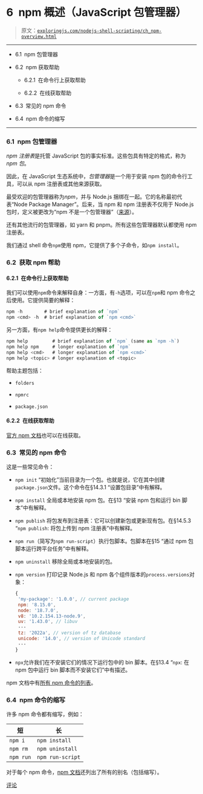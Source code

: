 # 6 npm 概述（JavaScript 包管理器）

> 原文：[`exploringjs.com/nodejs-shell-scripting/ch_npm-overview.html`](https://exploringjs.com/nodejs-shell-scripting/ch_npm-overview.html)

* * *

+   6.1 npm 包管理器

+   6.2 npm 获取帮助

    +   6.2.1 在命令行上获取帮助

    +   6.2.2 在线获取帮助

+   6.3 常见的 npm 命令

+   6.4 npm 命令的缩写

* * *

### 6.1 npm 包管理器

*npm 注册表*是托管 JavaScript 包的事实标准。这些包具有特定的格式，称为*npm 包*。

因此，在 JavaScript 生态系统中，*包管理器*是一个用于安装 npm 包的命令行工具，可以从 npm 注册表或其他来源获取。

最受欢迎的包管理器称为*npm*，并与 Node.js 捆绑在一起。它的名称最初代表“Node Package Manager”。后来，当 npm 和 npm 注册表不仅用于 Node.js 包时，定义被更改为“npm 不是一个包管理器”（[来源](https://en.wikipedia.org/wiki/Npm_(software)#Acronym)）。

还有其他流行的包管理器，如 yarn 和 pnpm。所有这些包管理器默认都使用 npm 注册表。

我们通过 shell 命令`npm`使用 npm，它提供了多个子命令，如`npm install`。

### 6.2 获取 npm 帮助

#### 6.2.1 在命令行上获取帮助

我们可以使用`npm`命令来解释自身：一方面，有`-h`选项，可以在`npm`和 npm 命令之后使用。它提供简要的解释：

```js
npm -h        # brief explanation of `npm`
npm <cmd> -h  # brief explanation of `npm <cmd>`
```

另一方面，有`npm help`命令提供更长的解释：

```js
npm help         # brief explanation of `npm` (same as `npm -h`)
npm help npm     # longer explanation of `npm`
npm help <cmd>   # longer explanation of `npm <cmd>`
npm help <topic> # longer explanation of <topic>
```

帮助主题包括：

+   `folders`

+   `npmrc`

+   `package.json`

#### 6.2.2 在线获取帮助

[官方 npm 文档](https://docs.npmjs.com)也可以在线获取。

### 6.3 常见的 npm 命令

这是一些常见命令：

+   `npm init` “初始化”当前目录为一个包。也就是说，它在其中创建`package.json`文件。这个命令在§14.3.1 “设置包目录”中有解释。

+   `npm install` 全局或本地安装 npm 包。在§13 “安装 npm 包和运行 bin 脚本”中有解释。

+   `npm publish` 将包发布到注册表：它可以创建新包或更新现有包。在§14.5.3 “`npm publish`: 将包上传到 npm 注册表”中有解释。

+   `npm run`（简写为`npm run-script`）执行包脚本。包脚本在§15 “通过 npm 包脚本运行跨平台任务”中有解释。

+   `npm uninstall` 移除全局或本地安装的包。

+   `npm version` 打印记录 Node.js 和 npm 各个组件版本的`process.versions`对象：

    ```js
    {
     'my-package': '1.0.0', // current package
     npm: '8.15.0',
     node: '18.7.0',
     v8: '10.2.154.13-node.9',
     uv: '1.43.0', // libuv
     ···
     tz: '2022a', // version of tz database
     unicode: '14.0', // version of Unicode standard
     ···
    }
    ```

+   `npx`允许我们在不安装它们的情况下运行包中的 bin 脚本。在§13.4 “`npx`: 在 npm 包中运行 bin 脚本而不安装它们”中有描述。

npm 文档中有[所有 npm 命令的列表](https://docs.npmjs.com/cli/v8/commands)。

### 6.4 npm 命令的缩写

许多 npm 命令都有缩写，例如：

| 短 | 长 |
| --- | --- |
| `npm i` | `npm install` |
| `npm rm` | `npm uninstall` |
| `npm run` | `npm run-script` |

对于每个 npm 命令，[npm 文档](https://docs.npmjs.com/cli/v8/commands)还列出了所有的别名（包括缩写）。

[评论](https://github.com/rauschma/nodejs-shell-scripting/issues/6)
